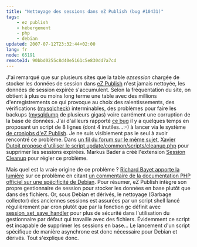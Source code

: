 ```yaml
---
title: "Nettoyage des sessions dans eZ Publish (bug #10431)"
tags:
    - ez publish
    - hébergement
    - php
    - debian
updated: 2007-07-12T23:32:44+02:00
lang: fr
node: 65191
remoteId: 90bbd0255c8d40e5161c5e830dd7a7cd
---
```

 
J'ai remarqué que sur plusieurs sites que la table *ezsession* chargée de stocker les données de session dans [eZ Publish](/tag/ez+publish) n'est jamais nettoyée, les données de session expirée s'accumulent. Selon la fréquentation du site, on obtient à plus ou moins long terme une table avec des millions d'enregistrements ce qui provoque au choix des ralentissements, des vérifications ([mysqlcheck](http://pwet.fr/man/linux/commandes/mysqlcheck)) interminables, des problèmes pour faire les backups ([mysqldump](http://pwet.fr/man/linux/commandes/mysqldump) de plusieurs gigas) voire carrément une corruption de la base de données. J'ai d'ailleurs rapporté [ce bug](http://issues.ez.no/10431) il y a quelques temps en proposant un script de 8 lignes (dont 4 inutiles...:-) à lancer via le système [de cronjobs d'eZ Publish](http://ez.no/doc/ez_publish/technical_manual/3_8/features/cronjobs). Je ne suis visiblement pas le seul à avoir rencontré ce problème. Dans [un fil du forum sur le même sujet](http://ez.no/community/forum/general/ezsession_table_size_700_mb), [Xavier Dutoit propose d'utiliser le script update/common/scripts/cleanup.php](http://ez.no/community/forum/general/ezsession_table_size_700_mb#msg121981) pour supprimer les sessions expirées. Markus Bader a créé l'extension [Session Cleanup](http://ez.no/community/contribs/cronjobs/session_cleanup) pour régler ce problème.

 
Mais quel est la vraie origine de ce problème ? [Richard Bayet apporte la lumière](http://issues.ez.no/10431#Comment252422) sur ce problème en citant [un commentaire de la documentation PHP officiel sur une spécificité de Debian](http://fr3.php.net/manual/fr/function.session-set-save-handler.php#69763). Pour résumer, eZ Publish intègre son propre gestionnaire de session pour stocker les données en base plutôt que dans des fichiers. Or, sous Debian et dérivés, le nettoyage (Garbage collector) des anciennes sessions est assurées par un script shell lancé régulièrement par cron plutôt que par la fonction gc définit avec [session_set_save_handler](http://fr3.php.net/manual/fr/function.session-set-save-handler.php) pour plus de sécurité dans l'utilisation du gestionnaire par défaut qui travaille avec des fichiers. Évidemment ce script est incapable de supprimer les sessions en base... Le lancement d'un script spécifique de manière asynchrone est donc nécessaire pour Debian et dérivés. Tout s'explique donc.

